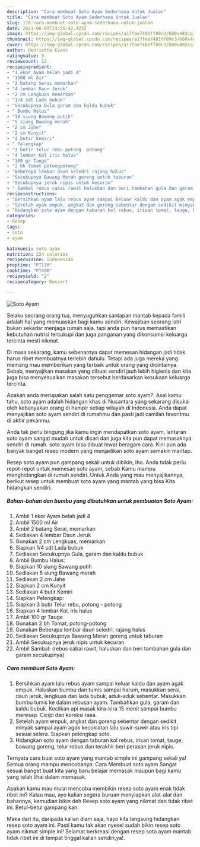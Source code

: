 ```yaml
---
description: "Cara membuat Soto Ayam Sederhana Untuk Jualan"
title: "Cara membuat Soto Ayam Sederhana Untuk Jualan"
slug: 170-cara-membuat-soto-ayam-sederhana-untuk-jualan
date: 2021-06-09T23:55:42.423Z
image: https://img-global.cpcdn.com/recipes/a17fae7401ff89c3/680x482cq70/soto-ayam-foto-resep-utama.jpg
thumbnail: https://img-global.cpcdn.com/recipes/a17fae7401ff89c3/680x482cq70/soto-ayam-foto-resep-utama.jpg
cover: https://img-global.cpcdn.com/recipes/a17fae7401ff89c3/680x482cq70/soto-ayam-foto-resep-utama.jpg
author: Henrietta Evans
ratingvalue: 3
reviewcount: 12
recipeingredient:
- "1 ekor Ayam belah jadi 4"
- "1500 ml Air"
- "2 batang Serai memarkan"
- "4 lembar Daun Jeruk"
- "2 cm Lengkuas memarkan"
- "1/4 sdt Lada bubuk"
- "Secukupnya Gula garam dan kaldu bubuk"
- " Bumbu Halus"
- "10 siung Bawang putih"
- "5 siung Bawang merah"
- "2 cm Jahe"
- "2 cm Kunyit"
- "4 butir Kemiri"
- " Pelengkap"
- "3 butir Telur rebu potong  potong"
- "4 lembar Kol iris halus"
- "100 gr Tauge"
- "2 bh Tomat potongpotong"
- "Beberapa lembar daun seledri rajang halus"
- "Secukupnya Bawang Merah goreng untuk taburan"
- "Secukupnya jeruk nipis untuk kecuran"
- " Sambal rebus cabai rawit haluskan dan beri tambahan gula dan garam secukupnya"
recipeinstructions:
- "Bersihkan ayam lalu rebus ayam sampai keluar kaldu dan ayam agak empuk. Haluskan bumbu dan tumis sampai harum, masukkan serai, daun jeruk, lengkuas dan lada bubuk, aduk-aduk sebentar. Masukkan bumbu tumis ke dalam rebusan ayam. Tambahkan gula, garam dan kaldu bubuk. Kecilkan api masak kira-kira 15 menit sampai bumbu meresap. Cicipi dan koreksi rasa."
- "Setelah ayam empuk, angkat dan goreng sebentar dengan sedikit minyak sampai ayam agak kecoklatan lalu suwir-suwir atau iris tipi sesuai selera. Siapkan pelengkap soto."
- "Hidangkan soto ayam dengan taburan kol rebus, irisan tomat, tauge, bawang goreng, telur rebus dan terakhir beri perasan jeruk nipis."
categories:
- Resep
tags:
- soto
- ayam

katakunci: soto ayam 
nutrition: 224 calories
recipecuisine: Indonesian
preptime: "PT17M"
cooktime: "PT49M"
recipeyield: "2"
recipecategory: Dessert

---
```



![Soto Ayam](https://img-global.cpcdn.com/recipes/a17fae7401ff89c3/680x482cq70/soto-ayam-foto-resep-utama.jpg)

Selaku seorang orang tua, menyuguhkan santapan mantab kepada famili adalah hal yang memuaskan bagi kamu sendiri. Kewajiban seorang istri bukan sekadar menjaga rumah saja, tapi anda pun harus memastikan kebutuhan nutrisi tercukupi dan juga panganan yang dikonsumsi keluarga tercinta mesti nikmat.

Di masa  sekarang, kamu sebenarnya dapat memesan hidangan jadi tidak harus ribet membuatnya terlebih dahulu. Tetapi ada juga mereka yang memang mau memberikan yang terbaik untuk orang yang dicintainya. Sebab, menyajikan masakan yang dibuat sendiri jauh lebih higienis dan kita juga bisa menyesuaikan masakan tersebut berdasarkan kesukaan keluarga tercinta. 



Apakah anda merupakan salah satu penggemar soto ayam?. Asal kamu tahu, soto ayam adalah hidangan khas di Nusantara yang sekarang disukai oleh kebanyakan orang di hampir setiap wilayah di Indonesia. Anda dapat menyajikan soto ayam sendiri di rumahmu dan pasti jadi camilan favoritmu di akhir pekanmu.

Anda tak perlu bingung jika kamu ingin mendapatkan soto ayam, lantaran soto ayam sangat mudah untuk dicari dan juga kita pun dapat memasaknya sendiri di rumah. soto ayam bisa dibuat lewat beragam cara. Kini pun ada banyak banget resep modern yang menjadikan soto ayam semakin mantap.

Resep soto ayam pun gampang sekali untuk dibikin, lho. Anda tidak perlu repot-repot untuk memesan soto ayam, sebab Kamu mampu menghidangkan di rumah sendiri. Untuk Anda yang mau menyajikannya, berikut resep untuk membuat soto ayam yang mantab yang bisa Kita hidangkan sendiri.

<!--inarticleads1-->

##### Bahan-bahan dan bumbu yang dibutuhkan untuk pembuatan Soto Ayam:

1. Ambil 1 ekor Ayam belah jadi 4
1. Ambil 1500 ml Air
1. Ambil 2 batang Serai, memarkan
1. Sediakan 4 lembar Daun Jeruk
1. Gunakan 2 cm Lengkuas, memarkan
1. Siapkan 1/4 sdt Lada bubuk
1. Sediakan Secukupnya Gula, garam dan kaldu bubuk
1. Ambil  Bumbu Halus:
1. Siapkan 10 siung Bawang putih
1. Sediakan 5 siung Bawang merah
1. Sediakan 2 cm Jahe
1. Siapkan 2 cm Kunyit
1. Sediakan 4 butir Kemiri
1. Siapkan  Pelengkap:
1. Siapkan 3 butir Telur rebu, potong - potong
1. Siapkan 4 lembar Kol, iris halus
1. Ambil 100 gr Tauge
1. Gunakan 2 bh Tomat, potong-potong
1. Gunakan Beberapa lembar daun seledri, rajang halus
1. Sediakan Secukupnya Bawang Merah goreng untuk taburan
1. Ambil Secukupnya jeruk nipis untuk kecuran
1. Ambil  Sambal: (rebus cabai rawit, haluskan dan beri tambahan gula dan garam secukupnya)




<!--inarticleads2-->

##### Cara membuat Soto Ayam:

1. Bersihkan ayam lalu rebus ayam sampai keluar kaldu dan ayam agak empuk. Haluskan bumbu dan tumis sampai harum, masukkan serai, daun jeruk, lengkuas dan lada bubuk, aduk-aduk sebentar. Masukkan bumbu tumis ke dalam rebusan ayam. Tambahkan gula, garam dan kaldu bubuk. Kecilkan api masak kira-kira 15 menit sampai bumbu meresap. Cicipi dan koreksi rasa.
1. Setelah ayam empuk, angkat dan goreng sebentar dengan sedikit minyak sampai ayam agak kecoklatan lalu suwir-suwir atau iris tipi sesuai selera. Siapkan pelengkap soto.
1. Hidangkan soto ayam dengan taburan kol rebus, irisan tomat, tauge, bawang goreng, telur rebus dan terakhir beri perasan jeruk nipis.




Ternyata cara buat soto ayam yang mantab simple ini gampang sekali ya! Semua orang mampu mencobanya. Cara Membuat soto ayam Sangat sesuai banget buat kita yang baru belajar memasak maupun bagi kamu yang telah lihai dalam memasak.

Apakah kamu mau mulai mencoba membikin resep soto ayam enak tidak ribet ini? Kalau mau, ayo kalian segera buruan menyiapkan alat-alat dan bahannya, kemudian bikin deh Resep soto ayam yang nikmat dan tidak ribet ini. Betul-betul gampang kan. 

Maka dari itu, daripada kalian diam saja, hayo kita langsung hidangkan resep soto ayam ini. Pasti kamu tak akan nyesel sudah bikin resep soto ayam nikmat simple ini! Selamat berkreasi dengan resep soto ayam mantab tidak ribet ini di tempat tinggal kalian sendiri,ya!.

